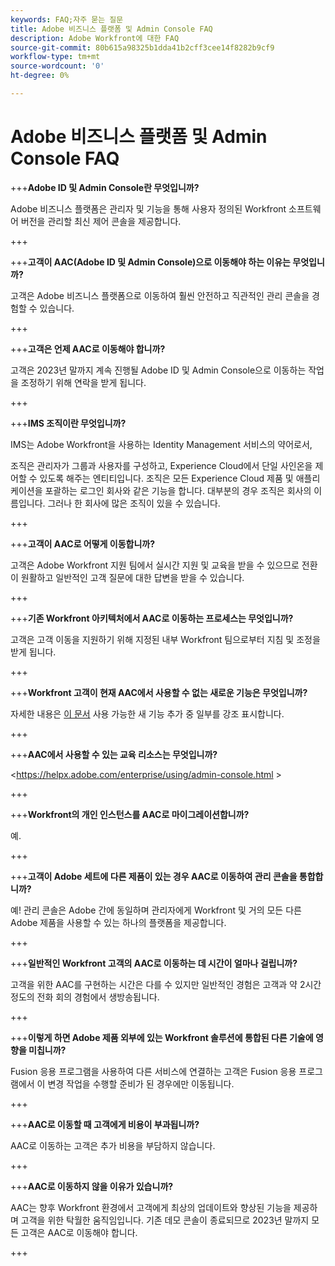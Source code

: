 ```yaml
---
keywords: FAQ;자주 묻는 질문
title: Adobe 비즈니스 플랫폼 및 Admin Console FAQ
description: Adobe Workfront에 대한 FAQ
source-git-commit: 80b615a98325b1dda41b2cff3cee14f8282b9cf9
workflow-type: tm+mt
source-wordcount: '0'
ht-degree: 0%

---
```


# Adobe 비즈니스 플랫폼 및 Admin Console FAQ

+++**Adobe ID 및 Admin Console란 무엇입니까?**

Adobe 비즈니스 플랫폼은 관리자 및 기능을 통해 사용자 정의된 Workfront 소프트웨어 버전을 관리할 최신 제어 콘솔을 제공합니다.

+++

+++**고객이 AAC(Adobe ID 및 Admin Console)으로 이동해야 하는 이유는 무엇입니까?**

고객은 Adobe 비즈니스 플랫폼으로 이동하여 훨씬 안전하고 직관적인 관리 콘솔을 경험할 수 있습니다.

+++

+++**고객은 언제 AAC로 이동해야 합니까?**

고객은 2023년 말까지 계속 진행될 Adobe ID 및 Admin Console으로 이동하는 작업을 조정하기 위해 연락을 받게 됩니다.

+++

+++**IMS 조직이란 무엇입니까?**

IMS는 Adobe Workfront을 사용하는 Identity Management 서비스의 약어로서,

조직은 관리자가 그룹과 사용자를 구성하고, Experience Cloud에서 단일 사인온을 제어할 수 있도록 해주는 엔티티입니다. 조직은 모든 Experience Cloud 제품 및 애플리케이션을 포괄하는 로그인 회사와 같은 기능을 합니다. 대부분의 경우 조직은 회사의 이름입니다. 그러나 한 회사에 많은 조직이 있을 수 있습니다.

+++

+++**고객이 AAC로 어떻게 이동합니까?**

고객은 Adobe Workfront 지원 팀에서 실시간 지원 및 교육을 받을 수 있으므로 전환이 원활하고 일반적인 고객 질문에 대한 답변을 받을 수 있습니다.

+++

+++**기존 Workfront 아키텍처에서 AAC로 이동하는 프로세스는 무엇입니까?**

고객은 고객 이동을 지원하기 위해 지정된 내부 Workfront 팀으로부터 지침 및 조정을 받게 됩니다.

+++

+++**Workfront 고객이 현재 AAC에서 사용할 수 없는 새로운 기능은 무엇입니까?**

자세한 내용은 [이 문서](overview.md) 사용 가능한 새 기능 추가 중 일부를 강조 표시합니다.

+++

+++**AAC에서 사용할 수 있는 교육 리소스는 무엇입니까?**

&lt;https://helpx.adobe.com/enterprise/using/admin-console.html >

+++

+++**Workfront의 개인 인스턴스를 AAC로 마이그레이션합니까?**

예.

+++

+++**고객이 Adobe 세트에 다른 제품이 있는 경우 AAC로 이동하여 관리 콘솔을 통합합니까?**

예! 관리 콘솔은 Adobe 간에 동일하며 관리자에게 Workfront 및 거의 모든 다른 Adobe 제품을 사용할 수 있는 하나의 플랫폼을 제공합니다.

+++

+++**일반적인 Workfront 고객의 AAC로 이동하는 데 시간이 얼마나 걸립니까?**

고객을 위한 AAC를 구현하는 시간은 다를 수 있지만 일반적인 경험은 고객과 약 2시간 정도의 전화 회의 경험에서 생방송됩니다.

+++

+++**이렇게 하면 Adobe 제품 외부에 있는 Workfront 솔루션에 통합된 다른 기술에 영향을 미칩니까?**

Fusion 응용 프로그램을 사용하여 다른 서비스에 연결하는 고객은 Fusion 응용 프로그램에서 이 변경 작업을 수행할 준비가 된 경우에만 이동됩니다.

+++

+++**AAC로 이동할 때 고객에게 비용이 부과됩니까?**

AAC로 이동하는 고객은 추가 비용을 부담하지 않습니다.

+++

+++**AAC로 이동하지 않을 이유가 있습니까?**

AAC는 향후 Workfront 환경에서 고객에게 최상의 업데이트와 향상된 기능을 제공하며 고객을 위한 탁월한 움직임입니다. 기존 데모 콘솔이 종료되므로 2023년 말까지 모든 고객은 AAC로 이동해야 합니다.

+++
